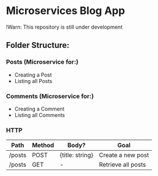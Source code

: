 # Microservices Blog App 

!Warn: This repository is still under development

## Folder Structure:
### Posts (Microservice for:)
+ Creating a Post
+ Listing all Posts

### Comments (Microservice for:)
+ Creating a Comment
+ Listing all Comments


### HTTP

Path | Method | Body? | Goal
-- | -- | -- | --
/posts | POST | {title: string} | Create a new post
/posts | GET | - | Retrieve all posts